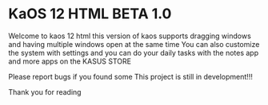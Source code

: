 # KaOS 12 HTML BETA 1.0

Welcome to kaos 12 html
this version of kaos supports dragging windows and having multiple windows open at the same time
You can also customize the system with settings
and you can do your daily tasks with the notes app and more apps on the KASUS STORE

Please report bugs if you found some
This project is still in development!!!

Thank you for reading
